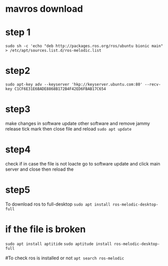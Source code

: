 # mavros download



# step 1
`sudo sh -c 'echo "deb http://packages.ros.org/ros/ubuntu bionic main" > /etc/apt/sources.list.d/ros-melodic.list`

# step2
`sudo apt-key adv --keyserver 'hkp://keyserver.ubuntu.com:80' --recv-key C1CF6E31E6BADE8868B172B4F42ED6FBAB17C654`

# step3
make changes in software update other software and remove jammy release tick mark then close file and reload
`sudo apt update`

# step4
check
if in case the file is not loacte 
go to software update and click main server and close  then reload the 

# step5 
To download ros to full-desktop
`sudo apt install ros-melodic-desktop-full`

# if the file is broken
`sudo apt install aptitide`
`sudo aptitude install ros-melodic-desktop-full`


#To check ros is installed or not
`apt search ros-melodic`
